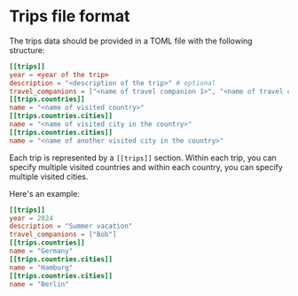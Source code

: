 # Trips file format

The trips data should be provided in a TOML file with the following structure:

```toml
[[trips]]
year = <year of the trip>
description = "<description of the trip>" # optional
travel_companions = ["<name of travel companion 1>", "<name of travel companion 2>", ...] # optional
[[trips.countries]]
name = "<name of visited country>"
[[trips.countries.cities]]
name = "<name of visited city in the country>"
[[trips.countries.cities]]
name = "<name of another visited city in the country>"
```
Each trip is represented by a `[[trips]]` section. Within each trip, you can specify multiple visited countries and within each country, you can specify multiple visited cities.

Here's an example:
            
```toml
[[trips]]
year = 2024
description = "Summer vacation"
travel_companions = ["Bob"]
[[trips.countries]]
name = "Germany"
[[trips.countries.cities]]
name = "Hamburg"
[[trips.countries.cities]]
name = "Berlin"
```
